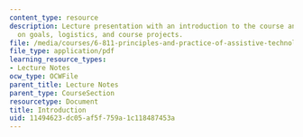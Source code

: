```yaml
---
content_type: resource
description: Lecture presentation with an introduction to the course and information
  on goals, logistics, and course projects.
file: /media/courses/6-811-principles-and-practice-of-assistive-technology-fall-2014/11494623dc05af5f759a1c118487453a_MIT6_811F14_Introduction.pdf
file_type: application/pdf
learning_resource_types:
- Lecture Notes
ocw_type: OCWFile
parent_title: Lecture Notes
parent_type: CourseSection
resourcetype: Document
title: Introduction
uid: 11494623-dc05-af5f-759a-1c118487453a
---
```

